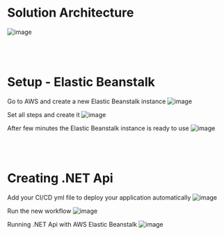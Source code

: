 # Solution Architecture

![image](https://github.com/user-attachments/assets/2892670d-009d-4bc5-a7f8-928bfbff53ff)
<br /><br /><br /><br />




# Setup - Elastic Beanstalk

Go to AWS and create a new Elastic Beanstalk instance
![image](https://github.com/user-attachments/assets/0874d9e0-dfd7-4a04-929a-86a757d5d02e)
<br />

Set all steps and create it
![image](https://github.com/user-attachments/assets/ee78d2d0-9317-4f86-a85c-e332def0a730)
<br />

After few minutes the Elastic Beanstalk instance is ready to use
![image](https://github.com/user-attachments/assets/40b428ae-0852-4bb2-b904-d02ea34a1a6f)
<br /><br /><br /><br />




# Creating .NET Api

Add your CI/CD yml file to deploy your application automatically
![image](https://github.com/user-attachments/assets/34231cbb-1075-4909-b931-dc03ad9ae8b2)

Run the new workflow
![image](https://github.com/user-attachments/assets/529f677f-90fa-4cdc-9ab2-b9a8946dc4a4)

Running .NET Api with AWS Elastic Beanstalk
![image](https://github.com/user-attachments/assets/9f889637-5500-4f82-92c7-4457e88fd549)
